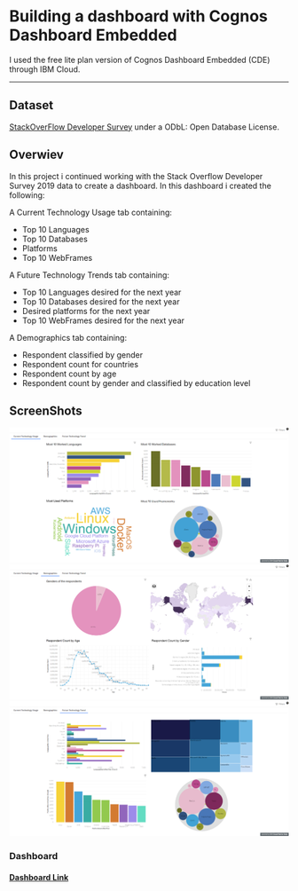 
# Building a dashboard with Cognos Dashboard Embedded

 I used the free lite plan version of Cognos Dashboard Embedded (CDE) through IBM Cloud.

---

## Dataset

[StackOverFlow Developer Survey](https://stackoverflow.blog/2019/04/09/the-2019-stack-overflow-developer-survey-results-are-in)
under a ODbL: Open Database License.

##  Overwiev

In this project i continued working with the Stack Overflow Developer Survey 2019 data to create a dashboard. In this dashboard i created the following:

A Current Technology Usage tab containing:

- Top 10 Languages
- Top 10 Databases
- Platforms
- Top 10 WebFrames

A Future Technology Trends tab containing:

- Top 10 Languages desired for the next year
- Top 10 Databases desired for the next year
- Desired platforms for the next year
- Top 10 WebFrames desired for the next year

A Demographics tab containing:

- Respondent classified by gender
- Respondent count for countries
- Respondent count by age
- Respondent count by gender and classified by education level

## ScreenShots

![Proje Logosu](images/current_technology_usage.png)
![Proje Logosu](images/demographics.png)
![Proje Logosu](images/future_technology_trend.png)


### Dashboard



#### [Dashboard Link](https://dataplatform.cloud.ibm.com/dashboards/5a650915-db43-4ef7-bd93-8c7bed5aea83/view/6735e12101a91bcf47e1c8e407ca7d037a612d5ababb8303d1827b495c312297f33d17c5c87b4d5cd2100062fbbf1508c0)

